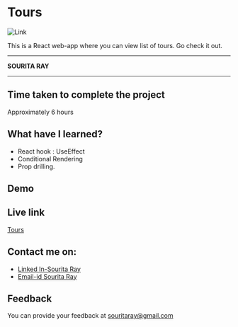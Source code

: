# Tours

![Link](https://img.shields.io/badge/Technology%20Used%3A-REACT-blue)


This is a React web-app where you can view list of tours. Go check it out.

***
<b> SOURITA RAY </b>
***

## Time taken to complete the project

Approximately 6 hours

## What have I learned?

- React hook : UseEffect 
- Conditional Rendering
- Prop drilling.

## Demo







## Live link
[Tours](https://tours-souritaray.netlify.app/)

## Contact me on:

- [Linked In-Sourita Ray](www.linkedin.com/in/sourita-ray-89bab0212)
- [Email-id Sourita Ray](souritaray@gmail.com)

## Feedback

You can provide your feedback at souritaray@gmail.com
